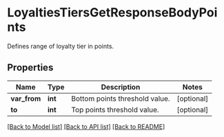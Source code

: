 # LoyaltiesTiersGetResponseBodyPoints

Defines range of loyalty tier in points.

## Properties

Name | Type | Description | Notes
------------ | ------------- | ------------- | -------------
**var_from** | **int** | Bottom points threshold value. | [optional] 
**to** | **int** | Top points threshold value. | [optional] 

[[Back to Model list]](../README.md#documentation-for-models) [[Back to API list]](../README.md#documentation-for-api-endpoints) [[Back to README]](../README.md)


